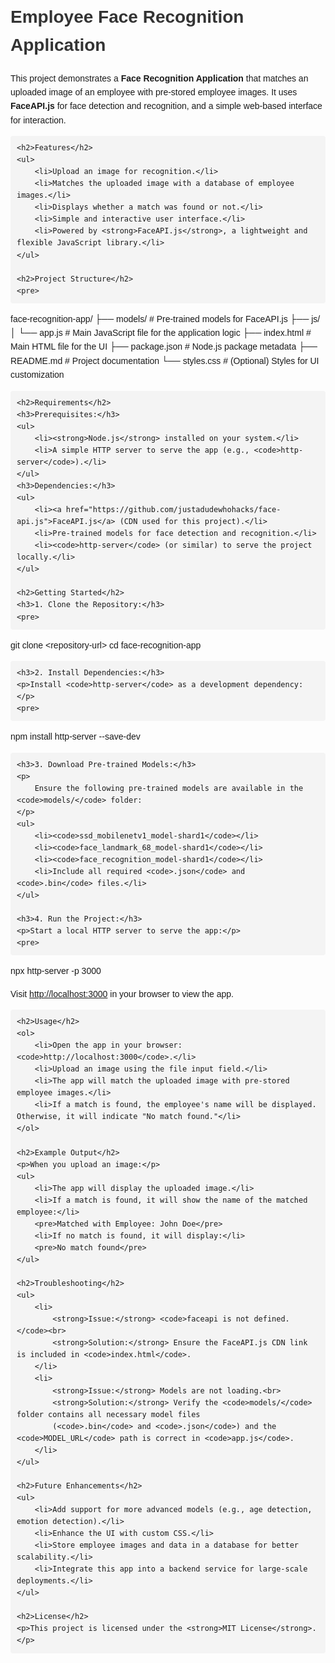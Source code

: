 <!DOCTYPE html>
<html lang="en">
<head>
    <meta charset="UTF-8">
    <meta name="viewport" content="width=device-width, initial-scale=1.0">
    <title>README - Employee Face Recognition Application</title>
    <style>
        body {
            font-family: Arial, sans-serif;
            line-height: 1.6;
            margin: 20px;
            padding: 0;
        }
        h1, h2, h3 {
            color: #333;
        }
        code {
            background: #f4f4f4;
            padding: 2px 4px;
            border-radius: 4px;
            font-family: Consolas, monospace;
        }
        pre {
            background: #f4f4f4;
            padding: 10px;
            border-radius: 4px;
            overflow: auto;
        }
        ul {
            margin: 10px 0;
            padding: 0 20px;
        }
    </style>
</head>
<body>
    <h1>Employee Face Recognition Application</h1>
    <p>
        This project demonstrates a <strong>Face Recognition Application</strong> that matches an uploaded image of an employee with pre-stored employee images. 
        It uses <strong>FaceAPI.js</strong> for face detection and recognition, and a simple web-based interface for interaction.
    </p>

    <h2>Features</h2>
    <ul>
        <li>Upload an image for recognition.</li>
        <li>Matches the uploaded image with a database of employee images.</li>
        <li>Displays whether a match was found or not.</li>
        <li>Simple and interactive user interface.</li>
        <li>Powered by <strong>FaceAPI.js</strong>, a lightweight and flexible JavaScript library.</li>
    </ul>

    <h2>Project Structure</h2>
    <pre>
face-recognition-app/
├── models/                  # Pre-trained models for FaceAPI.js
├── js/
│   └── app.js               # Main JavaScript file for the application logic
├── index.html               # Main HTML file for the UI
├── package.json             # Node.js package metadata
├── README.md                # Project documentation
└── styles.css               # (Optional) Styles for UI customization
    </pre>

    <h2>Requirements</h2>
    <h3>Prerequisites:</h3>
    <ul>
        <li><strong>Node.js</strong> installed on your system.</li>
        <li>A simple HTTP server to serve the app (e.g., <code>http-server</code>).</li>
    </ul>
    <h3>Dependencies:</h3>
    <ul>
        <li><a href="https://github.com/justadudewhohacks/face-api.js">FaceAPI.js</a> (CDN used for this project).</li>
        <li>Pre-trained models for face detection and recognition.</li>
        <li><code>http-server</code> (or similar) to serve the project locally.</li>
    </ul>

    <h2>Getting Started</h2>
    <h3>1. Clone the Repository:</h3>
    <pre>
git clone &lt;repository-url&gt;
cd face-recognition-app
    </pre>

    <h3>2. Install Dependencies:</h3>
    <p>Install <code>http-server</code> as a development dependency:</p>
    <pre>
npm install http-server --save-dev
    </pre>

    <h3>3. Download Pre-trained Models:</h3>
    <p>
        Ensure the following pre-trained models are available in the <code>models/</code> folder:
    </p>
    <ul>
        <li><code>ssd_mobilenetv1_model-shard1</code></li>
        <li><code>face_landmark_68_model-shard1</code></li>
        <li><code>face_recognition_model-shard1</code></li>
        <li>Include all required <code>.json</code> and <code>.bin</code> files.</li>
    </ul>

    <h3>4. Run the Project:</h3>
    <p>Start a local HTTP server to serve the app:</p>
    <pre>
npx http-server -p 3000
    </pre>
    <p>Visit <a href="http://localhost:3000" target="_blank">http://localhost:3000</a> in your browser to view the app.</p>

    <h2>Usage</h2>
    <ol>
        <li>Open the app in your browser: <code>http://localhost:3000</code>.</li>
        <li>Upload an image using the file input field.</li>
        <li>The app will match the uploaded image with pre-stored employee images.</li>
        <li>If a match is found, the employee's name will be displayed. Otherwise, it will indicate "No match found."</li>
    </ol>

    <h2>Example Output</h2>
    <p>When you upload an image:</p>
    <ul>
        <li>The app will display the uploaded image.</li>
        <li>If a match is found, it will show the name of the matched employee:</li>
        <pre>Matched with Employee: John Doe</pre>
        <li>If no match is found, it will display:</li>
        <pre>No match found</pre>
    </ul>

    <h2>Troubleshooting</h2>
    <ul>
        <li>
            <strong>Issue:</strong> <code>faceapi is not defined.</code><br>
            <strong>Solution:</strong> Ensure the FaceAPI.js CDN link is included in <code>index.html</code>.
        </li>
        <li>
            <strong>Issue:</strong> Models are not loading.<br>
            <strong>Solution:</strong> Verify the <code>models/</code> folder contains all necessary model files 
            (<code>.bin</code> and <code>.json</code>) and the <code>MODEL_URL</code> path is correct in <code>app.js</code>.
        </li>
    </ul>

    <h2>Future Enhancements</h2>
    <ul>
        <li>Add support for more advanced models (e.g., age detection, emotion detection).</li>
        <li>Enhance the UI with custom CSS.</li>
        <li>Store employee images and data in a database for better scalability.</li>
        <li>Integrate this app into a backend service for large-scale deployments.</li>
    </ul>

    <h2>License</h2>
    <p>This project is licensed under the <strong>MIT License</strong>.</p>
</body>
</html>
